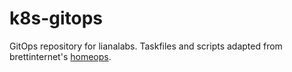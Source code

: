 # k8s-gitops

GitOps repository for lianalabs. Taskfiles and scripts adapted from brettinternet's [homeops](https://github.com/brettinternet/homeops).
